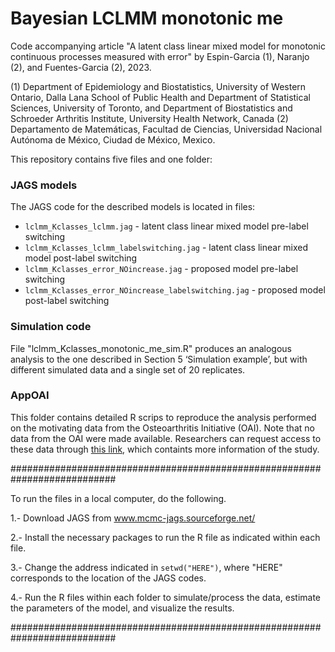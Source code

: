 # Bayesian LCLMM monotonic me
Code accompanying article "A latent class linear mixed model for monotonic continuous processes measured with error" by Espin-Garcia (1), Naranjo (2), and Fuentes-Garcia (2), 2023.

(1) Department of Epidemiology and Biostatistics, University of Western Ontario, Dalla Lana School of Public Health and Department of Statistical Sciences, University of Toronto, and Department of Biostatistics and Schroeder Arthritis Institute, University Health Network, Canada
(2) Departamento de Matemáticas, Facultad de Ciencias, Universidad Nacional Autónoma de México, Ciudad de México, Mexico.

This repository contains five files and one folder:

### JAGS models
The JAGS code for the described models is located in files:
* `lclmm_Kclasses_lclmm.jag` - latent class linear mixed model pre-label switching
* `lclmm_Kclasses_lclmm_labelswitching.jag` - latent class linear mixed model post-label switching
* `lclmm_Kclasses_error_NOincrease.jag` - proposed model pre-label switching
* `lclmm_Kclasses_error_NOincrease_labelswitching.jag` - proposed model post-label switching

### Simulation code
File "lclmm_Kclasses_monotonic_me_sim.R" produces an analogous analysis to the one described in Section 5 ‘Simulation example’, but with different simulated data and a single set of 20 replicates. 

### AppOAI
This folder contains detailed R scrips to reproduce the analysis performed on the motivating data from the Osteoarthritis Initiative (OAI). Note that no data from the OAI were made available. Researchers can request access to these data through [this link](https://nda.nih.gov/oai/), which containts more information of the study.


###########################################################################

To run the files in a local computer, do the following.
 
1.- Download JAGS from www.mcmc-jags.sourceforge.net/

2.- Install the necessary packages to run the R file as indicated within each file. 

3.- Change the address indicated in `setwd("HERE")`, where "HERE" corresponds to the location of the JAGS codes.

4.- Run the R files within each folder to simulate/process the data, estimate the parameters of the model, and visualize the results.

###########################################################################
